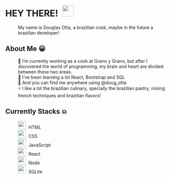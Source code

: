 <dl>
    <dt><h1>HEY THERE!&nbsp&nbsp<img width="35px" src="https://raw.githubusercontent.com/iampavangandhi/iampavangandhi/master/gifs/Hi.gif"></h1></dt>
    <dd>My name is Douglas Otta, a brazilian cook, maybe in the future a brazilian developer!</dd>
</dl>

<dl>
      <dt><h2>About Me 😀 </h2></dt>
      <dd>👯 I’m currently working as a cook at Grano y Grano, but after I discovered the world of programming, my brain and heart are divided between these two areas.</dd>
      <dd>🌱 I've been learning a lot React, Bootstrap and SQL</dd>
      <dd>💬 And you can find me anywhere using @doug_otta </dd>
      <dd>⚡ I like a lot the brazilian culinary, specially the brazilian pastry, mixing french techniques and brazilian flavors!</dd>
</dl>

<dl>
  <dt><h2>Currently Stacks 💥</h2></dt>
        <dd><img height="25px" width="25px" src="https://cdn.jsdelivr.net/gh/devicons/devicon/icons/html5/html5-original.svg"/>&nbsp&nbspHTML</dd>
        <dd><img height="25px" width="25px" src="https://cdn.jsdelivr.net/gh/devicons/devicon/icons/css3/css3-original.svg" />&nbsp&nbspCSS</dd>
        <dd><img height="25px" width="25px" src="https://cdn.jsdelivr.net/gh/devicons/devicon/icons/javascript/javascript-original.svg"/>&nbsp&nbspJavaScript</dd>
        <dd><img height="25px" width="25px" src="https://cdn.jsdelivr.net/gh/devicons/devicon/icons/react/react-original.svg" />&nbsp&nbspReact</dd>
        <dd><img height="25px" width="25px" src="https://cdn.jsdelivr.net/gh/devicons/devicon/icons/nodejs/nodejs-original.svg" />&nbsp&nbspNode</dd>
        <dd><img height="25px" width="25px" src="https://cdn.jsdelivr.net/gh/devicons/devicon/icons/sqlite/sqlite-plain.svg" />&nbsp&nbspSQLite</dd>
 </dl>
